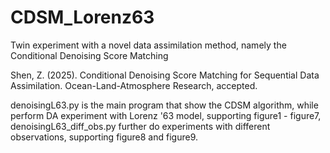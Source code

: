 # CDSM_Lorenz63
Twin experiment with a novel data assimilation method, namely the Conditional Denoising Score Matching

Shen, Z. (2025). Conditional Denoising Score Matching for Sequential Data Assimilation. Ocean-Land-Atmosphere Research, accepted.

denoisingL63.py is the main program that show the CDSM algorithm, while perform DA experiment with Lorenz '63 model, supporting figure1 - figure7,
denoisingL63_diff_obs.py further do experiments with different observations, supporting figure8 and figure9.
